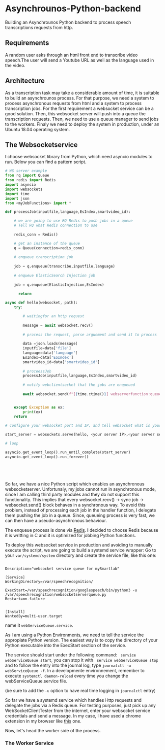 # Asynchrounos-Python-backend
Building an Asynchrounos Python backend to process speech transcriptions requests from http.

## Requirements
A random user asks through an html front end to transcribe video speech.The user will send a Youtube URL as well as the language used in the video. 

## Architecture
As a transcription task may take a considerable amount of time, it is suitable to build an asynchrounos process.
For that purpose, we need a system to process asynchronous requests from html and a system to process transcription jobs.
For the first requirement a websocket service can be a good solution. Then, this websocket server will push into a queue the transcription requests.
Then, we need to use a queue manager to send jobs to the workers.
Finaly we need to deploy the system in production, under an Ubuntu 18.04 operating system.

## The Websocketservice
I choose websocket library from Python, which need asyncio modules to run. Below you can find a pattern script.

```Python
# WS server example
from rq import Queue
from redis import Redis
import asyncio
import websockets
import time
import json
from <myJobFunctions> import *

def processJob(inputfile,language,EsIndex,smartvideo_id):

    # we are going to use RQ Redis to push jobs in a queue
    # Tell RQ what Redis connection to use
    
    redis_conn = Redis()

    # get an instance of the queue
    q = Queue(connection=redis_conn)
 
    # enqueue transcription job
    
    job = q.enqueue(transcribe,inputfile,language)
    
    # enqueue ElasticSearch Injection job
    
    job = q.enqueue(ElasticInjection,EsIndex)
    
      return

async def hello(websocket, path):
    try:

        # waitingfor an http request
        
        message = await websocket.recv()
        
        # process the request, parse arguement and send it to process
        
        data =json.loads(message)
        inputfile=data['file']
        language=data['language']
        EsIndex=data['ESIndex']
        smartvideo_id=data['smartvideo_id']
        
        # proceessJob
        processJob(inputfile,language,EsIndex,smartvideo_id)
        
        # notify webclientsocket that the jobs are enqueued
        
        await websocket.send(f"[{time.ctime()}] webserverfunction:queued recognition process for file:{inputfile}, language:{lang$


    except Exception as ex:
        print(ex)
    return
    
# configure your websocket port and IP, and tell websocket what is your function handler, in my case is "hello"

start_server = websockets.serve(hello, <your server IP>,<your server socket port>,ping_timeout=None)

# loop

asyncio.get_event_loop().run_until_complete(start_server)
asyncio.get_event_loop().run_forever()



    
```

So far, we have a nice Python script which enables an asynchronous websocketserver. Unfortunaly, my jobs cannot run in asynchronous mode, since I am calling third party modules and they do not support this functionality. This implies that every websocket.recv() -> sync job -> websocket.send() block behaves in a synchronous way. 
To avoid this problem, instead of processing each job in the handler function, I delegate them pushing the job in a queue. Since, queueing process is very fast, we can then have a pseudo-asynchronous behaviour.

The enqueue process is done via [Redis](https://redis.io/). I decided to choose Redis because it is writting in C and it is optimized for jobbing Python functions. 

To deploy this websocket service in production and avoiding to manually execute the script, we are going to build a systemd service wrapper:
Go to  your ```var/systemd/system``` directory and create the service file, like this one:

```

Description="websocket service queue for mySmartlab"

[Service]
WorkingDirectory=/var/speechrecognition/

ExecStart=/var/speechrecognition/googlespeech/bin/python3 -u /var/speechrecognition/websocketserverqueue.py
Restart=on-failure


[Install]
WantedBy=multi-user.target

```
name it ```webServiceQueue.service```.

As I am using a Python Environments, we need to tell the service the appropiate Python version. The easiest way is to copy the directory 
of your Python executable into the ExecStart section of the service.

The service should start under the following command: ``` service webServiceQueue start```, you can stop it with ``` service webServiceQueue stop``` and to follow the entry into the journal log, type ```journalctl -u webServiceQueue -f```.
In a developmente environnement, remember to execute ````systemctl daemon-reload```` every time you change the webServiceQueue.service file.

(be sure to add the ```-u``` option to have real time logging in ```journalctl``` entry)

So far we have a systemd service which handles Http requests and delegate the jobs via a Redis queue. For testing purposes, just pick up 
any WebSocketClientTester from the internet, enter your websocket service credentials and send a message. In my case, I have used a chrome extension in my browser like [this](https://chrome.google.com/webstore/detail/simple-websocket-client/pfdhoblngboilpfeibdedpjgfnlcodoo?hl=en) one.

Now, let's head the worker side of the process.

### The Worker Service

